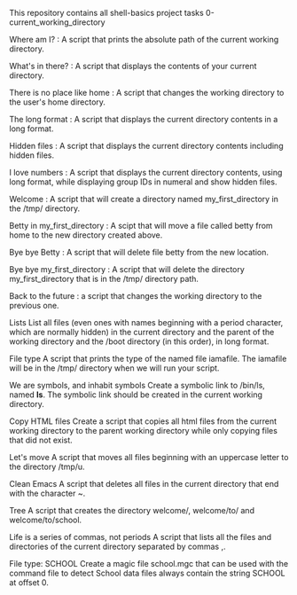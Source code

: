 This repository contains all shell-basics project tasks
0-current_working_directory

Where am I? : A script that prints the absolute path of the current working directory.

What's in there? : A script that displays the contents of your current directory.

There is no place like home : A script that changes the working directory to the user's home directory.

The long format : A script that displays the current directory contents in a long format.

Hidden files : A script that displays the current directory contents including hidden files.

I love numbers : A script that displays the current directory contents, using long format, while displaying group IDs in numeral and show hidden files.

Welcome  : A script that will create a directory named my_first_directory  in the /tmp/ directory.

Betty in my_first_directory  : A scipt that will move a file called betty from home to the new directory created above.

Bye bye Betty : A script that will delete file betty from the new location.

Bye bye my_first_directory  : A script that will delete the directory my_first_directory  that is in the /tmp/ directory path.

Back to the future :  a script that changes the working directory to the previous one.

Lists List all files (even ones with names beginning with a period character, which are normally hidden) in the current directory and the parent of the working directory and the /boot directory (in this order), in long format.

File type A script that prints the type of the named file iamafile. The iamafile will be in the /tmp/ directory when we will run your script.

We are symbols, and inhabit symbols Create a symbolic link to /bin/ls, named __ls__. The symbolic link should be created in the current working directory.

Copy HTML files Create a script that copies all html files from the current working directory to the parent working directory while only copying files that did not exist.

Let's move A script that moves all files beginning with an uppercase letter to the directory /tmp/u.

Clean Emacs A script that deletes all files in the current directory that end with the character ~.

Tree A script that creates the directory welcome/, welcome/to/ and welcome/to/school.

Life is a series of commas, not periods A script that lists all the files and directories of the current directory separated by commas ,.

File type: SCHOOL Create a magic file school.mgc that can be used with the command file to detect School data files always contain the string SCHOOL at offset 0.

